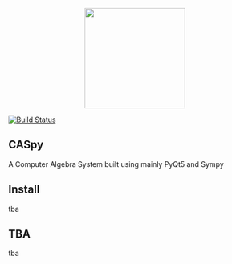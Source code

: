 <p align="center">
  <img width="200" heihgt="200" margin-right="100%" src="src/logo.png?raw=true">
</p>

[![Build Status](https://travis-ci.org/joemccann/dillinger.svg?branch=master)](https://travis-ci.org/joemccann/dillinger)

## CASpy

A Computer Algebra System built using mainly PyQt5 and Sympy

## Install
tba

## TBA
tba